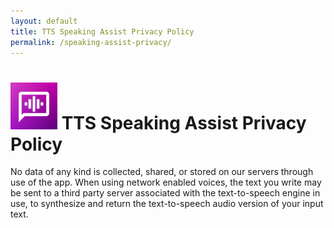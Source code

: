 ```yaml
---
layout: default
title: TTS Speaking Assist Privacy Policy
permalink: /speaking-assist-privacy/
---
```


# <img src="/assets/images/speaking-assist-icon.png" width="75" height="75">  TTS Speaking Assist Privacy Policy

No data of any kind is collected, shared, or stored on our servers through use of the app. When using network enabled voices, the text you write may be sent to a third party server associated with the text-to-speech engine in use, to synthesize and return the text-to-speech audio version of your input text.